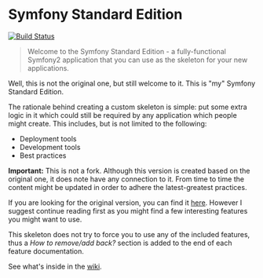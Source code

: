 # Symfony Standard Edition

[![Build Status](https://travis-ci.org/webplates/symfony-standard.svg?branch=master)](https://travis-ci.org/webplates/symfony-standard)

> Welcome to the Symfony Standard Edition - a fully-functional Symfony2
> application that you can use as the skeleton for your new applications.

Well, this is not the original one, but still welcome to it. This is "my" Symfony Standard Edition.

The rationale behind creating a custom skeleton is simple:
put some extra logic in it which could still be required by any application which people might create.
This includes, but is not limited to the following:

 - Deployment tools
 - Development tools
 - Best practices

**Important:** This is not a fork. Although this version is created based on the original one, it does note
have any connection to it. From time to time the content might be updated in order to adhere the latest-greatest
practices.

If you are looking for the original version, you can find it [here](https://github.com/symfony/symfony-standard).
However I suggest continue reading first as you might find a few interesting features you might want to use.

This skeleton does not try to force you to use any of the included features, thus a *How to remove/add back?* section is
added to the end of each feature documentation.


See what's inside in the [wiki](../../wiki).
